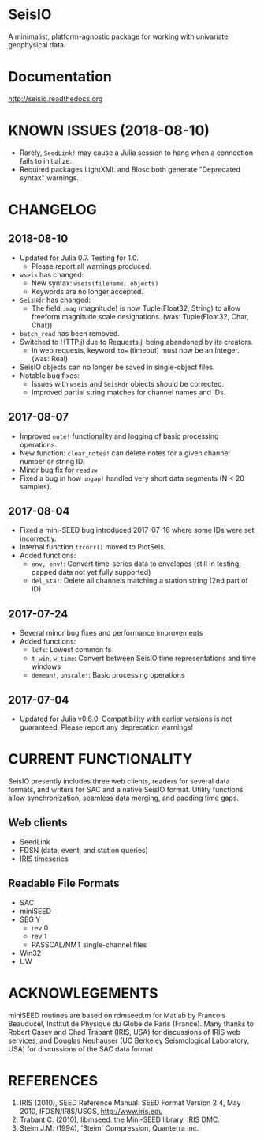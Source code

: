 # SeisIO
A minimalist, platform-agnostic package for working with univariate geophysical data.

# Documentation
http://seisio.readthedocs.org

# KNOWN ISSUES (2018-08-10)
* Rarely, `SeedLink!` may cause a Julia session to hang when a connection fails to initialize.
* Required packages LightXML and Blosc both generate "Deprecated syntax" warnings.

# CHANGELOG
## 2018-08-10
* Updated for Julia 0.7. Testing for 1.0.
  + Please report all warnings produced.
* `wseis` has changed:
  + New syntax: `wseis(filename, objects)`
  + Keywords are no longer accepted.
* `SeisHdr` has changed:
  + The field `:mag` (magnitude) is now Tuple(Float32, String) to allow freeform magnitude scale designations. (was: Tuple(Float32, Char, Char))
* `batch_read` has been removed.
* Switched to HTTP.jl due to Requests.jl being abandoned by its creators.
  + In web requests, keyword `to=` (timeout) must now be an Integer. (was: Real)
* SeisIO objects can no longer be saved in single-object files.
* Notable bug fixes:
  + Issues with `wseis` and `SeisHdr` objects should be corrected.
  + Improved partial string matches for channel names and IDs.

## 2017-08-07
* Improved `note!` functionality and logging of basic processing operations.
* New function: `clear_notes!` can delete notes for a given channel number or string ID.
* Minor bug fix for `readuw`
* Fixed a bug in how `ungap!` handled very short data segments (N < 20 samples).

## 2017-08-04
* Fixed a mini-SEED bug introduced 2017-07-16 where some IDs were set incorrectly.
* Internal function `tzcorr()` moved to PlotSeis.
* Added functions:
  + `env, env!`: Convert time-series data to envelopes (still in testing; gapped data not yet fully supported)
  + `del_sta!`: Delete all channels matching a station string (2nd part of ID)

## 2017-07-24
* Several minor bug fixes and performance improvements
* Added functions:
  + `lcfs`: Lowest common fs
  + `t_win`, `w_time`: Convert between SeisIO time representations and time windows
  + `demean!`, `unscale!`: Basic processing operations

## 2017-07-04
* Updated for Julia v0.6.0. Compatibility with earlier versions is not guaranteed. Please report any deprecation warnings!

# CURRENT FUNCTIONALITY
SeisIO presently includes three web clients, readers for several data formats, and writers for SAC and a native SeisIO format. Utility functions allow synchronization, seamless data merging, and padding time gaps.

## Web clients
* SeedLink
* FDSN (data, event, and station queries)
* IRIS timeseries

## Readable File Formats
* SAC
* miniSEED
* SEG Y
  + rev 0
  + rev 1
  + PASSCAL/NMT single-channel files
* Win32
* UW

# ACKNOWLEGEMENTS
miniSEED routines are based on rdmseed.m for Matlab by Francois Beauducel, Institut de Physique du Globe de Paris (France). Many thanks to Robert Casey and Chad Trabant (IRIS, USA) for discussions of IRIS web services, and Douglas Neuhauser (UC Berkeley Seismological Laboratory, USA) for discussions of the SAC data format.

# REFERENCES
1. IRIS (2010), SEED Reference Manual: SEED Format Version 2.4, May 2010, IFDSN/IRIS/USGS, http://www.iris.edu
2. Trabant C. (2010), libmseed: the Mini-SEED library, IRIS DMC.
3. Steim J.M. (1994), 'Steim' Compression, Quanterra Inc.
